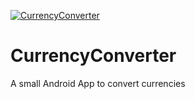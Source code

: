 [![CurrencyConverter](https://github.com/bircni/CurrencyConverter/actions/workflows/android.yml/badge.svg?branch=main)](https://github.com/bircni/CurrencyConverter/actions/workflows/android.yml)

# CurrencyConverter
 
 A small Android App to convert currencies

